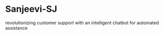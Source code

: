# Sanjeevi-SJ
revolutionizing customer support with an intelligent chatbot for automated assistance
